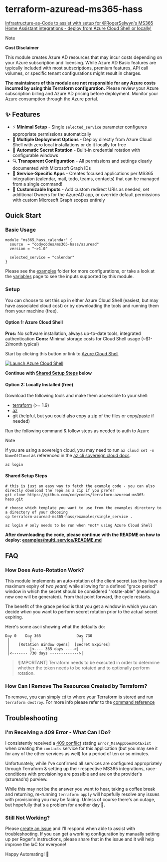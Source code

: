 # terraform-azuread-ms365-hass

<ins>Infrastructure-as-Code to assist with setup for @RogerSelwyn's MS365 Home Assistant integrations - deploy from Azure Cloud Shell or locally!</ins>

> [!NOTE]
> **Cost Disclaimer**
>
> This module creates Azure AD resources that may incur costs depending on your Azure subscription and licensing. While Azure AD Basic features are typically included with most subscriptions, premium features, API call volumes, or specific tenant configurations might result in charges.
>
> **The maintainers of this module are not responsible for any Azure costs incurred by using this Terraform configuration.** Please review your Azure subscription billing and Azure AD pricing before deployment. Monitor your Azure consumption through the Azure portal.

## ✨ Features

- ⚡ **Minimal Setup** - Single `selected_service` parameter configures appropriate permissions automatically
- 🚀 **Multiple Deployment Options** - Deploy directly from Azure Cloud Shell with zero local installations or do it locally for free
- 🔄 **Automatic Secret Rotation** - Built-in credential rotation with configurable windows
- 🔍 **Transparent Configuration** - All permissions and settings clearly documented with Microsoft Graph IDs
- 🎯 **Service-Specific Apps** - Creates focused applications per MS365 integration (calendar, mail, todo, teams, contacts) that can be managed from a single command!
- 🔧 **Customizable Inputs** - Add custom redirect URIs as needed, set additional Owners for the AzureAD app, or override default permissions with custom Microsoft Graph scopes entirely

## Quick Start

### Basic Usage

```hcl
module "ms365_hass_calendar" {
  source  = "codycodes/ms365-hass/azuread"
  version = "~>1.0"

  selected_service = "calendar"
}
```

Please see the [examples](./examples) folder for more configurations, or take a look at the [variables](./variables.tf) page to see the inputs supported by this module.

### Setup

You can choose to set this up in either Azure Cloud Shell (easiest, but may have associated cloud cost) or by downloading the tools and running them from your machine (free).

#### Option 1: Azure Cloud Shell

**Pros:** No software installation, always up-to-date tools, integrated authentication
**Cons:** Minimal storage costs for Cloud Shell usage (~$1-2/month typical)

Start by clicking this button or link to [Azure Cloud Shell](https://shell.azure.com)

[![Launch Azure Cloud Shell](https://docs.microsoft.com/azure/includes/media/cloud-shell-try-it/hdi-launch-cloud-shell.png)](https://shell.azure.com)

**Continue with [Shared Setup Steps](#shared-setup-steps) below**

#### Option 2: Locally Installed (free)

<!-- TODO -->
Download the following tools and make them accessible to your shell:

- [terraform](https://developer.hashicorp.com/terraform/install) (>= 1.9)
- [az](https://learn.microsoft.com/en-us/cli/azure/install-azure-cli?view=azure-cli-latest)
- git (helpful, but you could also copy a zip of the files or copy/paste if needed)

Run the following command & follow steps as needed to auth to Azure

> [!NOTE]
> If you are using a sovereign cloud, you may need to run `az cloud set -n NameOfCloud` as referenced in the [az cli sovereign cloud docs](https://learn.microsoft.com/en-us/azure/developer/azure-developer-cli/sovereign-clouds).

```shell
az login
```

#### Shared Setup Steps

```shell
# this is just an easy way to fetch the example code - you can also directly download the repo as a zip if you prefer
git clone https://github.com/codycodes/terraform-azuread-ms365-hass.git

# choose which template you want to use from the examples directory to a directory of your choosing
cp terraform-azuread-ms365-hass/examples/single_service .

az login # only needs to be run when *not* using Azure Cloud Shell
```

**After downloading the code, please continue with the README on how to deploy: [examples/multi_service/README.md](./examples/multi_service/README.md)**

## FAQ

### How Does Auto-Rotation Work?

This module implements an auto-rotation of the client secret (as they have a maximum expiry of *two years*) while allowing for a defined "grace period" window in which the secret should be considered "rotate-able" (meaning a new one will be generated). From that point forward, the cycle restarts.

The benefit of the grace period is that you get a window in which you can decide *when* you want to perform secret rotation prior to the actual secret expiring.

Here's some ascii showing what the defaults do:

```text
Day 0    Day 365                Day 730
 │         │                      │
 │    [Rotation Window Opens]  [Secret Expires]
 │         │<---- 365 days ---->│
 │<------- 730 days ------------->│
```

> ![IMPORTANT]
> Terraform needs to be executed in order to determine whether the token needs to be rotated and to optionally perform rotation.

### How Can I Remove The Resources Created by Terraform?

To remove, you can simply `cd` to where your Terraform is stored and run `terraform destroy`.
For more info please refer to the [command reference](https://developer.hashicorp.com/terraform/cli/commands/destroy)

## Troubleshooting

### I'm Receiving a 409 Error - What Can I Do?

I consistently received a [409 conflict](http://http.cat/409) stating `Error_MsaAppDoesNotExist` when creating the `contacts` service for this application (but you may see it for any of the other services as well) for a period of ten or so minutes.

Unfortunately, while I've confirmed all services are configured appropriately through Terraform & setting up their respective MS365 integrations, race-conditions with provisioning are possible and are on the provider's (azuread's) purview.

While this may not be the answer you want to hear, taking a coffee break and returning, re-running `terraform apply` will hopefully resolve any issues with provisioning you may be facing. Unless of course there's an outage, but hopefully that's a problem for another day 🤠.

### Still Not Working?

Please [create an issue](https://github.com/codycodes/terraform-azuread-ms365-hass/issues/new) and I'll respond when able to assist with troubleshooting. If you can get a working configuration by manually setting up per Roger's instructions, please share that in the issue and it will help improve the IaC for everyone!

Happy Automating! 🤖
